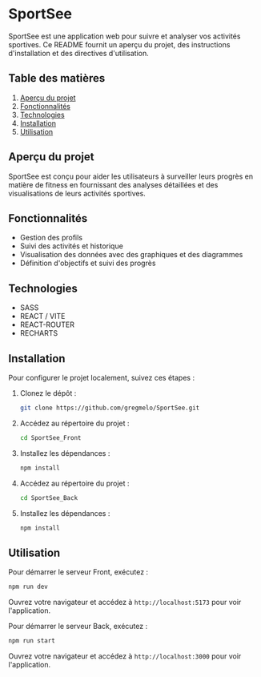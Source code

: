 # SportSee

SportSee est une application web pour suivre et analyser vos activités sportives. Ce README fournit un aperçu du projet, des instructions d'installation et des directives d'utilisation.

## Table des matières
1. [Aperçu du projet](#aperçu-du-projet)
2. [Fonctionnalités](#fonctionnalités)
3. [Technologies](#technologies)
4. [Installation](#installation)
5. [Utilisation](#utilisation)


## Aperçu du projet
SportSee est conçu pour aider les utilisateurs à surveiller leurs progrès en matière de fitness en fournissant des analyses détaillées et des visualisations de leurs activités sportives.

## Fonctionnalités
- Gestion des profils
- Suivi des activités et historique
- Visualisation des données avec des graphiques et des diagrammes
- Définition d'objectifs et suivi des progrès

## Technologies
- SASS
- REACT / VITE
- REACT-ROUTER
- RECHARTS

## Installation
Pour configurer le projet localement, suivez ces étapes :

1. Clonez le dépôt :
    ```bash
    git clone https://github.com/gregmelo/SportSee.git
    ```
2. Accédez au répertoire du projet :
    ```bash
    cd SportSee_Front
    ```
3. Installez les dépendances :
    ```bash
    npm install
    ```
4. Accédez au répertoire du projet :
    ```bash
    cd SportSee_Back
    ```
5. Installez les dépendances :
    ```bash
    npm install
    ```

## Utilisation
Pour démarrer le serveur Front, exécutez :
```bash
npm run dev
```
Ouvrez votre navigateur et accédez à `http://localhost:5173` pour voir l'application.

Pour démarrer le serveur Back, exécutez :
```bash
npm run start
```
Ouvrez votre navigateur et accédez à `http://localhost:3000` pour voir l'application.
